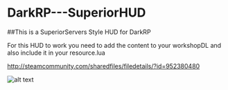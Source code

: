 # DarkRP---SuperiorHUD
##This is a SuperiorServers Style HUD for DarkRP

For this HUD to work you need to add the content to your workshopDL and also include it in your resource.lua

http://steamcommunity.com/sharedfiles/filedetails/?id=952380480

![alt text]("https://images.discordapp.net/attachments/313320685558824960/327377736576532481/unknown.png?width=720&height=372")

